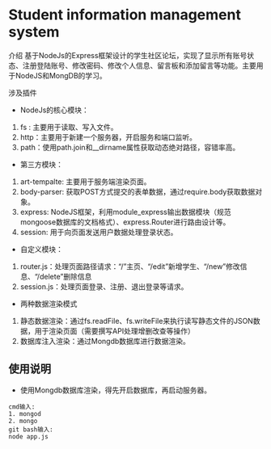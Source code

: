 # Student information management system
介绍
基于NodeJs的Express框架设计的学生社区论坛，实现了显示所有账号状态、注册登陆账号、修改密码、修改个人信息、留言板和添加留言等功能。主要用于NodeJS和MongDB的学习。

涉及插件
- NodeJs的核心模块：
1. fs : 主要用于读取、写入文件。
2. http：主要用于新建一个服务器，开启服务和端口监听。
3. path：使用path.join和__dirname属性获取动态绝对路径，容错率高。
- 第三方模块：
1. art-tempalte: 主要用于服务端渲染页面。
2. body-parser: 获取POST方式提交的表单数据，通过require.body获取数据对象。
3. express: NodeJS框架，利用module_express输出数据模块（规范mongoose数据库的文档格式）、express.Router进行路由设计等。
4. session: 用于向页面发送用户数据处理登录状态。
- 自定义模块：
1. router.js：处理页面路径请求：“/”主页、“/edit”新增学生、“/new”修改信息、“/delete”删除信息
2. session.js：处理页面登录、注册、退出登录等请求。
- 两种数据渲染模式
1. 静态数据渲染：通过fs.readFile、fs.writeFile来执行读写静态文件的JSON数据，用于渲染页面（需要撰写API处理增删改查等操作）
2. 数据库注入渲染：通过Mongdb数据库进行数据渲染。
## 使用说明
- 使用Mongdb数据库渲染，得先开启数据库，再启动服务器。
```
cmd输入:
1. mongod
2. mongo
git bash输入:
node app.js
```
